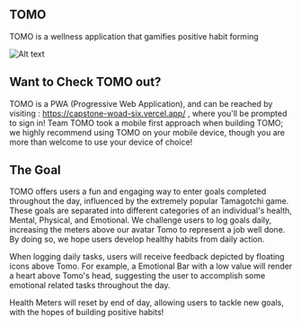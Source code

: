 ## TOMO

TOMO is a wellness application that gamifies positive habit forming 

![Alt text](./public/images/tomo.gif)


## Want to Check TOMO out?

TOMO is a PWA (Progressive Web Application), and can be reached by visiting : https://capstone-woad-six.vercel.app/ , where you'll be prompted to sign in!
Team TOMO took a mobile first approach when building TOMO; we highly recommend using TOMO on your mobile device, though you are more than welcome to use your device of choice!




## The Goal

TOMO offers users a fun and engaging way to enter goals completed throughout the day, influenced by the extremely popular Tamagotchi game. These goals are separated into different categories of an individual's health, Mental, Physical, and Emotional. We challenge users to log goals daily, increasing the meters above our avatar Tomo to represent a job well done. By doing so, we hope users develop healthy habits from daily action.

When logging daily tasks, users will receive feedback depicted by floating icons above Tomo. For example, a Emotional Bar with a low value will render a heart above Tomo's head, suggesting the user to accomplish some emotional related tasks throughout the day.

Health Meters will reset by end of day, allowing users to tackle new goals, with the hopes of building positive habits!
